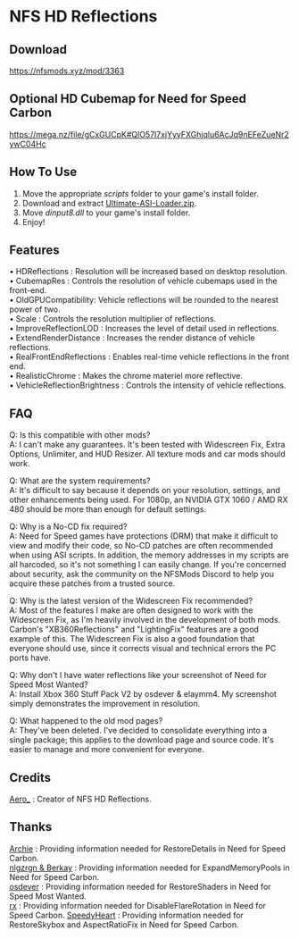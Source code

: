 # NFS HD Reflections  

## Download  
https://nfsmods.xyz/mod/3363  

## Optional HD Cubemap for Need for Speed Carbon  
https://mega.nz/file/gCxGUCpK#QlO57l7xjYyyFXGhjqlu6AcJq9nEFeZueNr2ywC04Hc  

## How To Use  
1. Move the appropriate *scripts* folder to your game's install folder.  
2. Download and extract [Ultimate-ASI-Loader.zip](https://github.com/ThirteenAG/Ultimate-ASI-Loader/releases).  
3. Move *dinput8.dll* to your game's install folder.  
4. Enjoy!  

## Features
• HDReflections : Resolution will be increased based on desktop resolution.  
• CubemapRes : Controls the resolution of vehicle cubemaps used in the front-end.  
• OldGPUCompatibility: Vehicle reflections will be rounded to the nearest power of two.  
• Scale : Controls the resolution multiplier of reflections.  
• ImproveReflectionLOD : Increases the level of detail used in reflections.  
• ExtendRenderDistance : Increases the render distance of vehicle reflections.  
• RealFrontEndReflections : Enables real-time vehicle reflections in the front end.  
• RealisticChrome : Makes the chrome materiel more reflective.  
• VehicleReflectionBrightness : Controls the intensity of vehicle reflections.  

## FAQ  
Q: Is this compatible with other mods?  
A: I can't make any guarantees. It's been tested with Widescreen Fix, Extra Options, Unlimiter, and HUD Resizer. All texture mods and car mods should work.  

Q: What are the system requirements?  
A: It's difficult to say because it depends on your resolution, settings, and other enhancements being used. For 1080p, an NVIDIA GTX 1060 / AMD RX 480 should be more than enough for default settings.  

Q: Why is a No-CD fix required?  
A: Need for Speed games have protections (DRM) that make it difficult to view and modify their code, so No-CD patches are often recommended when using ASI scripts. In addition, the memory addresses in my scripts are all harcoded, so it's not something I can easily change. If you're concerned about security, ask the community on the NFSMods Discord to help you acquire these patches from a trusted source.  

Q: Why is the latest version of the Widescreen Fix recommended?  
A: Most of the features I make are often designed to work with the Widescreen Fix, as I'm heavily involved in the development of both mods. Carbon's "XB360Reflections" and "LightingFix" features are a good example of this. The Widescreen Fix is also a good foundation that everyone should use, since it corrects visual and technical errors the PC ports have.  

Q: Why don't I have water reflections like your screenshot of Need for Speed Most Wanted?  
A: Install Xbox 360 Stuff Pack V2 by osdever & elaymm4. My screenshot simply demonstrates the improvement in resolution.  

Q: What happened to the old mod pages?  
A: They've been deleted. I've decided to consolidate everything into a single package; this applies to the download page and source code. It's easier to manage and more convenient for everyone.  

 ## Credits
[Aero_](https://github.com/AeroWidescreen) : Creator of NFS HD Reflections.  

 ## Thanks
[Archie](https://nfsmods.xyz/user/213) : Providing information needed for RestoreDetails in Need for Speed Carbon.  
[nlgzrgn & Berkay](https://nfsmods.xyz/user/31) : Providing information needed for ExpandMemoryPools in Need for Speed Carbon.  
[osdever](https://nfsmods.xyz/usermods/16) : Providing information needed for RestoreShaders in Need for Speed Most Wanted.  
[rx](https://www.youtube.com/c/rxyyy) : Providing information needed for DisableFlareRotation in Need for Speed Carbon.
[SpeedyHeart](https://nfsmods.xyz/usermods/3) : Providing information needed for RestoreSkybox and AspectRatioFix in Need for Speed Carbon.  